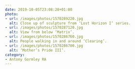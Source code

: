 ```yaml
---
date: 2019-10-05T23:08:28+01:00
photo:
- url: /images/photos/1570289220.jpg
  alt: Close up of sculpture from ‘Lost Horizon I’ series.
- url: /images/photos/1570287120.jpg
  alt: View from below ‘Matrix’.
- url: /images/photos/1570286760.jpg
  alt: People walking in and around ‘Clearing’.
- url: /images/photos/1570286700.jpg
  alt: ‘Mother’s Pride III’.
category:
- Antony Gormley RA
---
```

